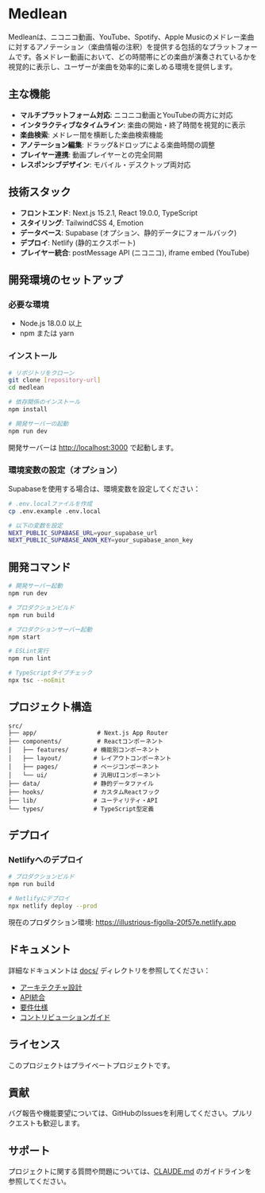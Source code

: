 # Medlean

Medleanは、ニコニコ動画、YouTube、Spotify、Apple Musicのメドレー楽曲に対するアノテーション（楽曲情報の注釈）を提供する包括的なプラットフォームです。各メドレー動画において、どの時間帯にどの楽曲が演奏されているかを視覚的に表示し、ユーザーが楽曲を効率的に楽しめる環境を提供します。

## 主な機能

- **マルチプラットフォーム対応**: ニコニコ動画とYouTubeの両方に対応
- **インタラクティブなタイムライン**: 楽曲の開始・終了時間を視覚的に表示
- **楽曲検索**: メドレー間を横断した楽曲検索機能
- **アノテーション編集**: ドラッグ&ドロップによる楽曲時間の調整
- **プレイヤー連携**: 動画プレイヤーとの完全同期
- **レスポンシブデザイン**: モバイル・デスクトップ両対応

## 技術スタック

- **フロントエンド**: Next.js 15.2.1, React 19.0.0, TypeScript
- **スタイリング**: TailwindCSS 4, Emotion
- **データベース**: Supabase (オプション、静的データにフォールバック)
- **デプロイ**: Netlify (静的エクスポート)
- **プレイヤー統合**: postMessage API (ニコニコ), iframe embed (YouTube)

## 開発環境のセットアップ

### 必要な環境

- Node.js 18.0.0 以上
- npm または yarn

### インストール

```bash
# リポジトリをクローン
git clone [repository-url]
cd medlean

# 依存関係のインストール
npm install

# 開発サーバーの起動
npm run dev
```

開発サーバーは [http://localhost:3000](http://localhost:3000) で起動します。

### 環境変数の設定（オプション）

Supabaseを使用する場合は、環境変数を設定してください：

```bash
# .env.localファイルを作成
cp .env.example .env.local

# 以下の変数を設定
NEXT_PUBLIC_SUPABASE_URL=your_supabase_url
NEXT_PUBLIC_SUPABASE_ANON_KEY=your_supabase_anon_key
```

## 開発コマンド

```bash
# 開発サーバー起動
npm run dev

# プロダクションビルド
npm run build

# プロダクションサーバー起動
npm start

# ESLint実行
npm run lint

# TypeScriptタイプチェック
npx tsc --noEmit
```

## プロジェクト構造

```
src/
├── app/                 # Next.js App Router
├── components/          # Reactコンポーネント
│   ├── features/       # 機能別コンポーネント
│   ├── layout/         # レイアウトコンポーネント
│   ├── pages/          # ページコンポーネント
│   └── ui/             # 汎用UIコンポーネント
├── data/               # 静的データファイル
├── hooks/              # カスタムReactフック
├── lib/                # ユーティリティ・API
└── types/              # TypeScript型定義
```

## デプロイ

### Netlifyへのデプロイ

```bash
# プロダクションビルド
npm run build

# Netlifyにデプロイ
npx netlify deploy --prod
```

現在のプロダクション環境: https://illustrious-figolla-20f57e.netlify.app

## ドキュメント

詳細なドキュメントは [docs/](./docs/) ディレクトリを参照してください：

- [アーキテクチャ設計](./docs/architecture.md)
- [API統合](./docs/api-integration.md)
- [要件仕様](./docs/requirements.md)
- [コントリビューションガイド](./docs/contributing.md)

## ライセンス

このプロジェクトはプライベートプロジェクトです。

## 貢献

バグ報告や機能要望については、GitHubのIssuesを利用してください。プルリクエストも歓迎します。

## サポート

プロジェクトに関する質問や問題については、[CLAUDE.md](./CLAUDE.md) のガイドラインを参照してください。